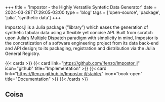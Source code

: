 +++
title = 'Impostor - the Highly Versatile Syntetic Data Generator'
date = 2024-03-28T17:29:05-03:00
type = 'blog'
tags = ['open-source', 'package', 'julia', 'synthetic data']
+++

Impostor.jl is a Julia package (”library”) which eases the generation of synthetic tabular data using a flexible yet concise API. Built from scratch upon Julia’s Multiple Dispatch paradigm with simplicity in mind, Impostor is the concretization of a software engineering project from its data back-end and API design; to its packaging, registration and distribution via the Julia General Registry.

{{< cards >}}
  {{< card link="https://github.com/lfenzo/Impostor.jl" icon="github" title="Implementation" >}}
  {{< card link="https://lfenzo.github.io/Impostor.jl/stable/" icon="book-open" title="Documentation" >}}
{{< /cards >}}

## Coisa
